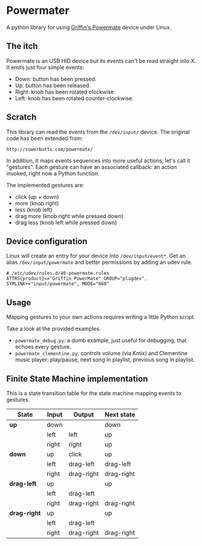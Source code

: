 Powermater
==========

A python library for using [Griffin's Powermate](http://store.griffintechnology.com/powermate)
device under Linux.


The itch
--------

Powermate is an USB HID device but its events can't be read straight into X.
It emits just four simple events:

 - Down: button has been pressed.
 - Up: button has been released.
 - Right: knob has been rotated clockwise.
 - Left: knob has been rotated counter-clockwise.


Scratch
-------

This library can read the events from the `/dev/input/` device. The
original code has been extended from:

    http://sowerbutts.com/powermate/

In addition, it maps events sequences into more useful actions; let's
call it "gestures". Each gesture can have an associated callback: an
action invoked, right now a Python function.

The implemented gestures are:

 - click (up + down)
 - more (knob right)
 - less (knob left)
 - drag more (knob right while pressed down)
 - drag less (knob left while pressed down)


Device configuration
--------------------

Linux will create an entry for your device into `/dev/input/event*`. Get an alias `/dev/input/powermate` and better permissions by adding an udev rule.

    # /etc/udev/rules.d/40-powermate.rules
    ATTRS{product}=="Griffin PowerMate" GROUP="plugdev", SYMLINK+="input/powermate", MODE="660"


Usage
-----

Mapping gestures to your own actions requires writing a little Python script.

Take a look at the provided examples.

 - `powermate_debug.py`: a dumb example, just useful for debugging, that echoes every gesture.
 - `powermate_clementine.py`: controls volume (via Kmix) and Clementine music player:
   play/pause, next song in playlist, previous song in playlist.




Finite State Machine implementation
-----------------------------------

This is a state transition table for the state machine mapping events to gestures.

| State        | Input | Output     | Next state |
| -----        | ----- | ---------  | ---------- |
| **up**       | down  |            | down       |
|              | left  | left       | up         |
|              | right | right      | up         |
| **down**     | up    | click      | up         |
|              | left  | drag-left  | drag-left  |
|              | right | drag-right | drag-right |
|**drag-left** | up    |            | up         |
|              | left  | drag-left  |            |
|              | right | drag-right | drag-right |
|**drag-right**| up    |            | up         |
|              | left  | drag-left  |            |
|              | right | drag-right | drag-right |

